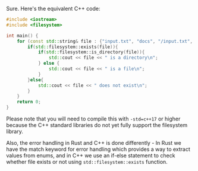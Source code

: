 Sure. Here's the equivalent C++ code:

```C++
#include <iostream>
#include <filesystem>

int main() {
    for (const std::string& file : {"input.txt", "docs", "/input.txt", "/docs"}) {
        if(std::filesystem::exists(file)){
            if(std::filesystem::is_directory(file)){
                std::cout << file << " is a directory\n";
            } else {
                std::cout << file << " is a file\n";
            }
        }else{
            std::cout << file << " does not exist\n";
        }
    }
    return 0;
}
```
Please note that you will need to compile this with `-std=c++17` or higher because the C++ standard libraries do not yet fully support the filesystem library.

Also, the error handling in Rust and C++ is done differently - In Rust we have the match keyword for error handling which provides a way to extract values from enums, and in C++ we use an if-else statement to check whether file exists or not using `std::filesystem::exists` function.
